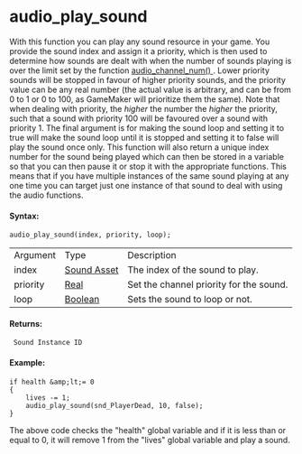 # audio_play_sound

With this function you can play any sound resource in your game. You
provide the sound index and assign it a priority, which is then used to
determine how sounds are dealt with when the number of sounds playing is
over the limit set by the function [ audio_channel_num()
](audio_channel_num) . Lower priority sounds will be stopped in
favour of higher priority sounds, and the priority value can be any real
number (the actual value is arbitrary, and can be from 0 to 1 or 0 to
100, as GameMaker will prioritize them the same). Note that when dealing
with priority, the *higher* the number the *higher* the priority, such
that a sound with priority 100 will be favoured over a sound with
priority 1. The final argument is for making the sound loop and setting
it to true will make the sound loop until it is stopped and setting it
to false will play the sound once only. This function will also return a
unique index number for the sound being played which can then be stored
in a variable so that you can then pause it or stop it with the
appropriate functions. This means that if you have multiple instances of
the same sound playing at any one time you can target just one instance
of that sound to deal with using the audio functions.

#### Syntax:

``` gml
audio_play_sound(index, priority, loop);
```

|          |                                                                            |                                         |
|----------|----------------------------------------------------------------------------|-----------------------------------------|
| Argument | Type                                                                       | Description                             |
| index    |  [Sound Asset](../../../../../The_Asset_Editors/Sounds)                | The index of the sound to play.         |
| priority |  [Real](../../../../../GameMaker_Language/GML_Overview/Data_Types)     | Set the channel priority for the sound. |
| loop     |  [Boolean](../../../../../GameMaker_Language/GML_Overview/Data_Types)  | Sets the sound to loop or not.          |

#### Returns:

``` gml
 Sound Instance ID
```

#### Example:

``` gml
if health &amp;lt;= 0
{
    lives -= 1;
    audio_play_sound(snd_PlayerDead, 10, false);
}
```

The above code checks the "health" global variable and if it is less
than or equal to 0, it will remove 1 from the "lives" global variable
and play a sound.
